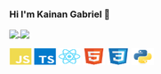 ### Hi I'm Kainan Gabriel 👋

<a href="https://github.com/kainangv/">
  <img align="center" width="54%" src="https://github-readme-stats.vercel.app/api?username=kainangv&show_icons=true&theme=radical" />
</a>
<a href="https://github.com/kainangv/">
  <img align="center" width="45%" src="https://github-readme-stats.vercel.app/api/top-langs/?username=kainangv&layout=compact&theme=radical" />
</a>

<div style="display: inline_block"><br>
  <img align="center" alt="Ka-Js" height="30" width="40" src="https://raw.githubusercontent.com/devicons/devicon/master/icons/javascript/javascript-plain.svg">
  <img align="center" alt="Ka-Ts" height="30" width="40" src="https://raw.githubusercontent.com/devicons/devicon/master/icons/typescript/typescript-plain.svg">
  <img align="center" alt="Ka-React" height="30" width="40" src="https://raw.githubusercontent.com/devicons/devicon/master/icons/react/react-original.svg">
  <img align="center" alt="Ka-HTML" height="30" width="40" src="https://raw.githubusercontent.com/devicons/devicon/master/icons/html5/html5-original.svg">
  <img align="center" alt="Ka-CSS" height="30" width="40" src="https://raw.githubusercontent.com/devicons/devicon/master/icons/css3/css3-original.svg">
  <img align="center" alt="Ka-Python" height="30" width="40" src="https://raw.githubusercontent.com/devicons/devicon/master/icons/python/python-original.svg">
</div>


